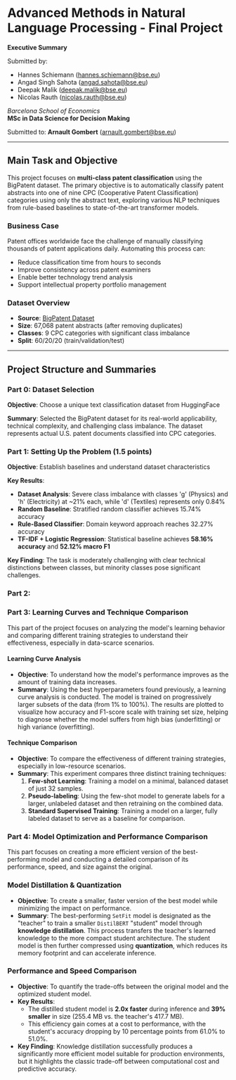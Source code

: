 # Advanced Methods in Natural Language Processing - Final Project

**Executive Summary**

Submitted by:
- Hannes Schiemann (<hannes.schiemann@bse.eu>)
- Angad Singh Sahota (<angad.sahota@bse.eu>)
- Deepak Malik (<deepak.malik@bse.eu>)
- Nicolas Rauth (<nicolas.rauth@bse.eu>)

*Barcelona School of Economics*  
**MSc in Data Science for Decision Making**

Submitted to: **Arnault Gombert** (<arnault.gombert@bse.eu>)

---

## Main Task and Objective

This project focuses on **multi-class patent classification** using the BigPatent dataset. The primary objective is to automatically classify patent abstracts into one of nine CPC (Cooperative Patent Classification) categories using only the abstract text, exploring various NLP techniques from rule-based baselines to state-of-the-art transformer models.

### Business Case
Patent offices worldwide face the challenge of manually classifying thousands of patent applications daily. Automating this process can:
- Reduce classification time from hours to seconds
- Improve consistency across patent examiners
- Enable better technology trend analysis
- Support intellectual property portfolio management

### Dataset Overview
- **Source**: [BigPatent Dataset](https://huggingface.co/datasets/NortheasternUniversity/big_patent)
- **Size**: 67,068 patent abstracts (after removing duplicates)
- **Classes**: 9 CPC categories with significant class imbalance
- **Split**: 60/20/20 (train/validation/test)

---

## Project Structure and Summaries

### Part 0: Dataset Selection
**Objective**: Choose a unique text classification dataset from HuggingFace

**Summary**: Selected the BigPatent dataset for its real-world applicability, technical complexity, and challenging class imbalance. The dataset represents actual U.S. patent documents classified into CPC categories.

### Part 1: Setting Up the Problem (1.5 points)
**Objective**: Establish baselines and understand dataset characteristics

**Key Results**:
- **Dataset Analysis**: Severe class imbalance with classes 'g' (Physics) and 'h' (Electricity) at ~21% each, while 'd' (Textiles) represents only 0.84%
- **Random Baseline**: Stratified random classifier achieves 15.74% accuracy
- **Rule-Based Classifier**: Domain keyword approach reaches 32.27% accuracy
- **TF-IDF + Logistic Regression**: Statistical baseline achieves **58.16% accuracy** and **52.12% macro F1**

**Key Finding**: The task is moderately challenging with clear technical distinctions between classes, but minority classes pose significant challenges.

### Part 2:





### Part 3: Learning Curves and Technique Comparison

This part of the project focuses on analyzing the model's learning behavior and comparing different training strategies to understand their effectiveness, especially in data-scarce scenarios.

#### Learning Curve Analysis

* **Objective**: To understand how the model's performance improves as the amount of training data increases.
* **Summary**: Using the best hyperparameters found previously, a learning curve analysis is conducted. The model is trained on progressively larger subsets of the data (from 1% to 100%). The results are plotted to visualize how accuracy and F1-score scale with training set size, helping to diagnose whether the model suffers from high bias (underfitting) or high variance (overfitting).

#### Technique Comparison

* **Objective**: To compare the effectiveness of different training strategies, especially in low-resource scenarios.
* **Summary**: This experiment compares three distinct training techniques:
   1. **Few-shot Learning**: Training a model on a minimal, balanced dataset of just 32 samples.
   2. **Pseudo-labeling**: Using the few-shot model to generate labels for a larger, unlabeled dataset and then retraining on the combined data.
   3. **Standard Supervised Training**: Training a model on a larger, fully labeled dataset to serve as a baseline for comparison.

### Part 4: Model Optimization and Performance Comparison

This part focuses on creating a more efficient version of the best-performing model and conducting a detailed comparison of its performance, speed, and size against the original.

### Model Distillation & Quantization

* **Objective**: To create a smaller, faster version of the best model while minimizing the impact on performance.
* **Summary**: The best-performing `SetFit` model is designated as the "teacher" to train a smaller `DistilBERT` "student" model through **knowledge distillation**. This process transfers the teacher's learned knowledge to the more compact student architecture. The student model is then further compressed using **quantization**, which reduces its memory footprint and can accelerate inference.

### Performance and Speed Comparison

* **Objective**: To quantify the trade-offs between the original model and the optimized student model.
* **Key Results**:
   * The distilled student model is **2.0x faster** during inference and **39% smaller** in size (255.4 MB vs. the teacher's 417.7 MB).
   * This efficiency gain comes at a cost to performance, with the student's accuracy dropping by 10 percentage points from 61.0% to 51.0%.
* **Key Finding**: Knowledge distillation successfully produces a significantly more efficient model suitable for production environments, but it highlights the classic trade-off between computational cost and predictive accuracy.